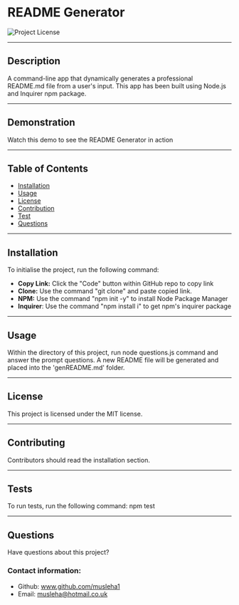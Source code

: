 # README Generator
  ![Project License](https://img.shields.io/badge/license-MIT-yellow.svg)

______________________________________________________________________________________

## Description

A command-line app that dynamically generates a professional README.md file from a user's input. This app has been built using Node.js and Inquirer npm package. 

______________________________________________________________________________________

## Demonstration

Watch this demo to see the README Generator in action

_____________________________________________________________________________________

## Table of Contents

- [Installation](#installation)
- [Usage](#usage)
- [License](#license)
- [Contribution](#contributing)
- [Test](#tests)
- [Questions](#questions)

_______________________________________________________________________________________

## Installation

To initialise the project, run the following command:

- **Copy Link:** Click the "Code" button within GitHub repo to copy link
- **Clone:** Use the command "git clone" and paste copied link.
- **NPM:** Use the command "npm init -y" to install Node Package Manager
- **Inquirer**: Use the command "npm install i" to get npm's inquirer package


_______________________________________________________________________________________

## Usage

 Within the directory of this project, run node questions.js command and answer the prompt questions. A new README file will be generated and placed into the 'genREADME.md' folder.

_______________________________________________________________________________________

## License

This project is licensed under the MIT license.

________________________________________________________________________________________

## Contributing

Contributors should read the installation section.

________________________________________________________________________________________

## Tests

To run tests, run the following command: npm test

________________________________________________________________________________________

## Questions

Have questions about this project? 

### Contact information:

* Github: www.github.com/musleha1
* Email: musleha@hotmail.co.uk



